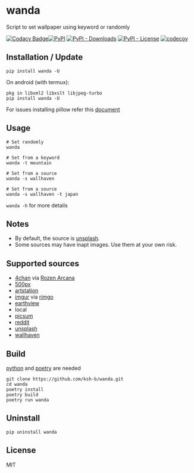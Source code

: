 # wanda
Script to set wallpaper using keyword or randomly

[![Codacy Badge](https://app.codacy.com/project/badge/Grade/e5aacd529ce04f3fb8c0f9ce6a3bdd9e)](https://www.codacy.com/gh/ksyko/wanda/dashboard?utm_source=github.com&amp;utm_medium=referral&amp;utm_content=ksyko/wanda&amp;utm_campaign=Badge_Grade)[![PyPI](https://img.shields.io/pypi/v/wanda)](https://pypi.org/project/wanda/)
[![PyPI - Downloads](https://img.shields.io/pypi/dm/wanda)](https://pypistats.org/packages/wanda)
[![PyPI - License](https://img.shields.io/pypi/l/wanda)](https://tldrlegal.com/license/mit-license)
[![codecov](https://codecov.io/gl/kshib/wanda/branch/main/graph/badge.svg?token=L88CXOYRTW)](https://codecov.io/gl/kshib/wanda)

## Installation / Update
```
pip install wanda -U
```

On android (with termux):
```
pkg in libxml2 libxslt libjpeg-turbo
pip install wanda -U
```

For issues installing pillow refer this [document](https://pillow.readthedocs.io/en/stable/installation.html)


## Usage
```
# Set randomly
wanda

# Set from a keyword 
wanda -t mountain

# Set from a source
wanda -s wallhaven

# Set from a source 
wanda -s wallhaven -t japan
```
`wanda -h` for more details

## Notes
- By default, the source is [unsplash](https://unsplash.com).
- Some sources may have inapt images. Use them at your own risk.

## Supported sources

- [4chan](https://boards.4chan.org) via [Rozen Arcana](https://archive-media.palanq.win)
- [500px](https://500px.com)
- [artstation](https://artstation.com)
- [imgur](https://imgur.com) via [rimgo](https://rimgo.pussthecat.org)
- [earthview](https://earthview.withgoogle.com)
- local
- [picsum](https://picsum.photos)
- [reddit](https://reddit.com)
- [unsplash](https://unsplash.com)
- [wallhaven](https://wallhaven.cc)

## Build
[python](https://www.python.org/downloads) and [poetry](https://python-poetry.org) are needed
```
git clone https://github.com/ksh-b/wanda.git
cd wanda
poetry install
poetry build
poetry run wanda
```

## Uninstall
```
pip uninstall wanda
```

## License
MIT
